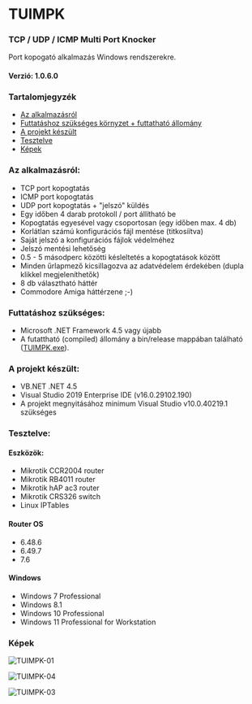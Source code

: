 # TUIMPK
### TCP / UDP / ICMP Multi Port Knocker
Port kopogató alkalmazás Windows rendszerekre.

#### Verzió: 1.0.6.0
### Tartalomjegyzék

- [Az alkalmazásról](#az-alkalmaz%C3%A1sr%C3%B3l)
- [Futtatáshoz szükséges környzet + futtatható állomány](#futtat%C3%A1shoz-sz%C3%BCks%C3%A9ges)
- [A projekt készült](#a-projekt-k%C3%A9sz%C3%BClt)
- [Tesztelve](#tesztelve)
- [Képek](#k%C3%A9pek)


### Az alkalmazásról:

* TCP port kopogtatás
* ICMP port kopogtatás
* UDP port kopogtatás + "jelszó" küldés
* Egy időben 4 darab protokoll / port állítható be
* Kopogtatás egyesével vagy csoportosan (egy időben max. 4 db)
* Korlátlan számú konfigurációs fájl mentése (titkosíítva)
* Saját jelszó a konfigurációs fájlok védelméhez
* Jelszó mentési lehetőség
* 0.5 - 5 másodperc közötti késleltetés a kopogtatások között
* Minden űrlapmező kicsillagozva az adatvédelem érdekében (dupla klikkel megjeleníthetők)
* 8 db választható háttér
* Commodore Amiga háttérzene ;-)


### Futtatáshoz szükséges:

* Microsoft .NET Framework 4.5 vagy újabb
* A futattható (compiled) állomány a bin/release mappában található ([TUIMPK.exe](https://github.com/Alpha-Buchotep/TUIMPK/tree/main/TUIMPK/bin/Release)).

### A projekt készült:

* VB.NET .NET 4.5
* Visual Studio 2019 Enterprise IDE (v16.0.29102.190)
* A projekt megnyitásához minimum Visual Studio v10.0.40219.1 szükséges


### Tesztelve:

#### Eszközök:

* Mikrotik CCR2004 router
* Mikrotik RB4011 router
* Mikrotik hAP ac3 router
* Mikrotik CRS326 switch
* Linux IPTables

#### Router OS

* 6.48.6
* 6.49.7
* 7.6

#### Windows

* Windows 7 Professional
* Windows 8.1
* Windows 10 Professional
* Windows 11 Professional for Workstation

### Képek

![TUIMPK-01](https://github.com/Alpha-Buchotep/TUIMPK/assets/63890454/b12ac1aa-0938-4f8d-a7a6-1885afb84e72)

![TUIMPK-04](https://github.com/Alpha-Buchotep/TUIMPK/assets/63890454/d23cd77b-0629-4c27-93b3-7484f6fe487b)

![TUIMPK-03](https://github.com/Alpha-Buchotep/TUIMPK/assets/63890454/e5561dad-a7fa-4f2a-8ec8-ee1f441f6335)
